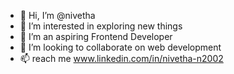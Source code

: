 - 👋 Hi, I’m @nivetha
- 👀 I’m interested in exploring new things 
- 🌱 I’m an aspiring Frontend Developer
- 💞️ I’m looking to collaborate on web development
- 📫 reach me www.linkedin.com/in/nivetha-n2002


<!---
nivetha-o2/nivetha-o2 is a ✨ special ✨ repository because its `README.md` (this file) appears on your GitHub profile.
You can click the Preview link to take a look at your changes.
--->
